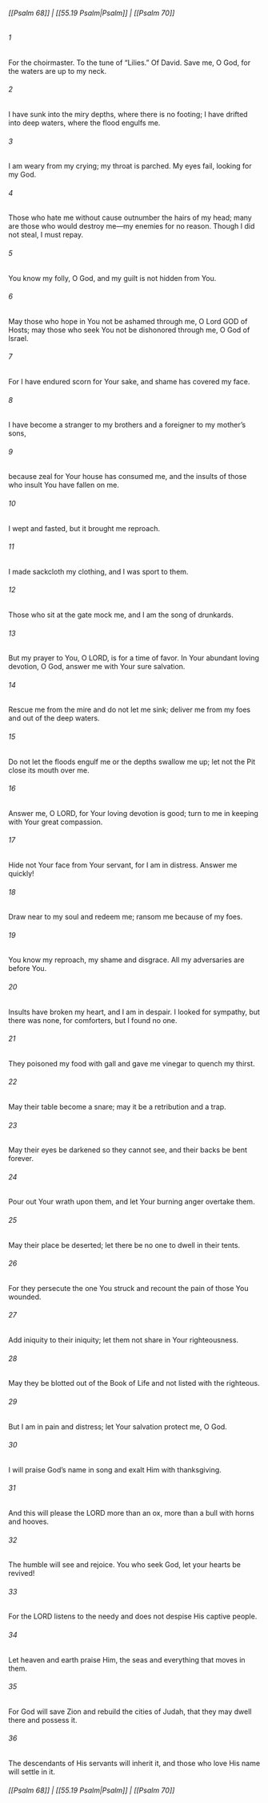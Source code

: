 
###### [[Psalm 68]] | [[55.19 Psalm|Psalm]] | [[Psalm 70]]

###### 1
For the choirmaster. To the tune of “Lilies.” Of David. Save me, O God, for the waters are up to my neck.
###### 2
I have sunk into the miry depths, where there is no footing; I have drifted into deep waters, where the flood engulfs me.
###### 3
I am weary from my crying; my throat is parched. My eyes fail, looking for my God.
###### 4
Those who hate me without cause outnumber the hairs of my head; many are those who would destroy me—my enemies for no reason. Though I did not steal, I must repay.
###### 5
You know my folly, O God, and my guilt is not hidden from You.
###### 6
May those who hope in You not be ashamed through me, O Lord GOD of Hosts; may those who seek You not be dishonored through me, O God of Israel.
###### 7
For I have endured scorn for Your sake, and shame has covered my face.
###### 8
I have become a stranger to my brothers and a foreigner to my mother’s sons,
###### 9
because zeal for Your house has consumed me, and the insults of those who insult You have fallen on me.
###### 10
I wept and fasted, but it brought me reproach.
###### 11
I made sackcloth my clothing, and I was sport to them.
###### 12
Those who sit at the gate mock me, and I am the song of drunkards.
###### 13
But my prayer to You, O LORD, is for a time of favor. In Your abundant loving devotion, O God, answer me with Your sure salvation.
###### 14
Rescue me from the mire and do not let me sink; deliver me from my foes and out of the deep waters.
###### 15
Do not let the floods engulf me or the depths swallow me up; let not the Pit close its mouth over me.
###### 16
Answer me, O LORD, for Your loving devotion is good; turn to me in keeping with Your great compassion.
###### 17
Hide not Your face from Your servant, for I am in distress. Answer me quickly!
###### 18
Draw near to my soul and redeem me; ransom me because of my foes.
###### 19
You know my reproach, my shame and disgrace. All my adversaries are before You.
###### 20
Insults have broken my heart, and I am in despair. I looked for sympathy, but there was none, for comforters, but I found no one.
###### 21
They poisoned my food with gall and gave me vinegar to quench my thirst.
###### 22
May their table become a snare; may it be a retribution and a trap.
###### 23
May their eyes be darkened so they cannot see, and their backs be bent forever.
###### 24
Pour out Your wrath upon them, and let Your burning anger overtake them.
###### 25
May their place be deserted; let there be no one to dwell in their tents.
###### 26
For they persecute the one You struck and recount the pain of those You wounded.
###### 27
Add iniquity to their iniquity; let them not share in Your righteousness.
###### 28
May they be blotted out of the Book of Life and not listed with the righteous.
###### 29
But I am in pain and distress; let Your salvation protect me, O God.
###### 30
I will praise God’s name in song and exalt Him with thanksgiving.
###### 31
And this will please the LORD more than an ox, more than a bull with horns and hooves.
###### 32
The humble will see and rejoice. You who seek God, let your hearts be revived!
###### 33
For the LORD listens to the needy and does not despise His captive people.
###### 34
Let heaven and earth praise Him, the seas and everything that moves in them.
###### 35
For God will save Zion and rebuild the cities of Judah, that they may dwell there and possess it.
###### 36
The descendants of His servants will inherit it, and those who love His name will settle in it.

###### [[Psalm 68]] | [[55.19 Psalm|Psalm]] | [[Psalm 70]]
